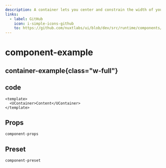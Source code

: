```yaml
---
description: A container lets you center and constrain the width of your content.
links:
  - label: GitHub
    icon: i-simple-icons-github
    to: https://github.com/nuxtlabs/ui/blob/dev/src/runtime/components/layout/Container.vue
---
```


<!--Usage -->

# component-example

<!--default-->

## container-example{class="w-full"}

## code

```vue
<template>
  <UContainer>Content</UContainer>
</template>
```

## Props

`component-props`

## Preset

`component-preset`
